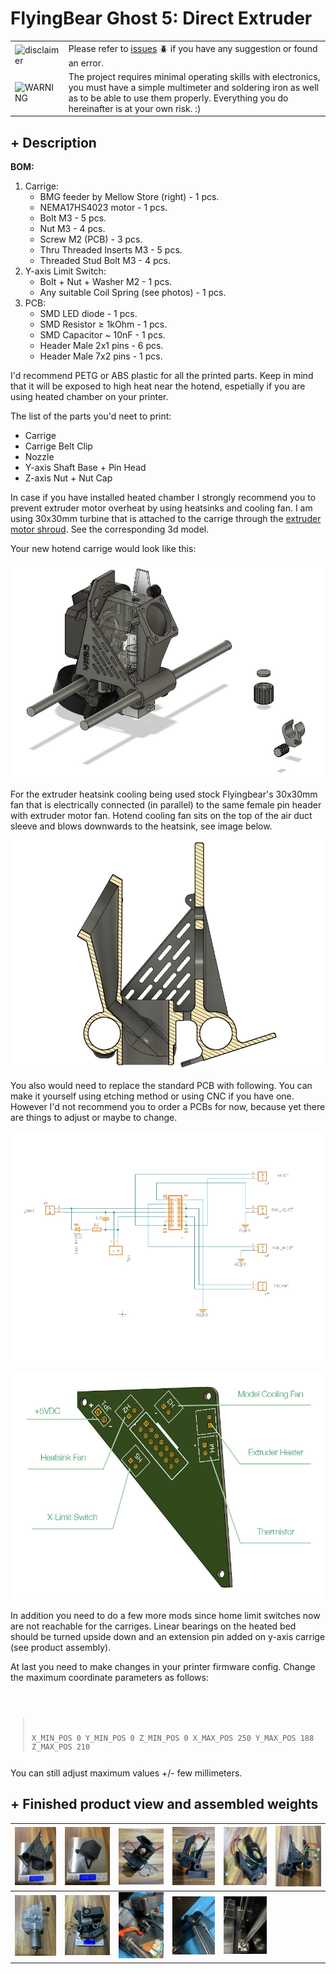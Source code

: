 # FlyingBear Ghost 5: Direct Extruder
|   |   |
| --- | --- |
| ![disclaimer](https://friconix.com/png/fi-cnsuxs-question-mark.png) | Please refer to [issues](https://github.com/way5/flyingbear-G5-full-direct-extruder/issues) :beetle: if you have any suggestion or found an error. |
| ![WARNING](https://friconix.com/png/fi-ensuxs-warning-solid.png) | The project requires minimal operating skills with electronics, you must have a simple multimeter and soldering iron as well as to be able to use them properly. Everything you do hereinafter is at your own risk. :) |


## **+ Description**

**BOM:**

1. Carrige:
   -  BMG feeder by Mellow Store (right) - 1 pcs.
   -  NEMA17HS4023 motor - 1 pcs.
   -  Bolt M3 - 5 pcs.
   -  Nut M3 - 4 pcs.
   -  Screw M2 (PCB) - 3 pcs.
   -  Thru Threaded Inserts M3 - 5 pcs.
   -  Threaded Stud Bolt M3 - 4 pcs.
2. Y-axis Limit Switch:
   -  Bolt + Nut + Washer M2 - 1 pcs.
   -  Any suitable Coil Spring (see photos) - 1 pcs.
3. PCB:
   -  SMD LED diode - 1 pcs.
   -  SMD Resistor ≥ 1kOhm - 1 pcs.
   -  SMD Capacitor ~ 10nF - 1 pcs.
   -  Header Male 2x1 pins - 6 pcs.
   -  Header Male 7x2 pins - 1 pcs.

I'd recommend PETG or ABS plastic for all the printed parts. Keep in mind that it will be exposed to high heat near the hotend, espetially if you are using heated chamber on your printer.

The list of the parts you'd neet to print:

- Carrige
- Carrige Belt Clip
- Nozzle
- Y-axis Shaft Base + Pin Head
- Z-axis Nut + Nut Cap

In case if you have installed heated chamber I strongly recommend you to prevent extruder motor overheat by using heatsinks and cooling fan. I am using 30x30mm turbine that is attached to the carrige through the [extruder motor shroud](./OBJ/EXTRUDER%20MOTOR%20SHROUD.obj). See the corresponding 3d model.

Your new hotend carrige would look like this:

![carrige](.IMG/C1.0.jpg)

For the extruder heatsink cooling being used stock Flyingbear's 30x30mm fan that is electrically connected (in parallel) to the same female pin header with extruder motor fan. Hotend cooling fan sits on the top of the air duct sleeve and blows downwards to the heatsink, see image below.

![carrige](.IMG/C1.1.jpg)

You also would need to replace the standard PCB with following. You can make it yourself using etching method or using CNC if you have one. However I'd not recommend you to order a PCBs for now, because yet there are things to adjust or maybe to change.

![carrige](.IMG/C3.1.jpg)

![carrige](.IMG/C4.jpg)

In addition you need to do a few more mods since home limit switches now are not reachable for the carriges. Linear bearings on the heated bed should be turned upside down and an extension pin added on y-axis carrige (see product assembly).

At last you need to make changes in your printer firmware config. Change the maximum coordinate parameters as follows:

<code><pre>
>X_MIN_POS 0
>Y_MIN_POS 0
>Z_MIN_POS 0
>X_MAX_POS 250
>Y_MAX_POS 188
>Z_MAX_POS 210
</pre></code>

You can still adjust maximum values +/- few millimeters.


## **+ Finished product view and assembled weights**

|![PIC1](.IMG/P1.jpeg)|![PIC2](.IMG/P2.jpeg)|![PIC3](.IMG/P3.jpeg)|![P4](.IMG/P4.jpeg)|![PIC5](.IMG/P5.jpeg)|![PIC6](.IMG/P6.jpeg)|
| --- | --- | --- | --- |---|---|
|![PIC7](.IMG/P7.jpeg)|![P8](.IMG/P8.jpeg)|![PIC9](.IMG/P9.jpeg)|![PIC10](.IMG/P10.jpeg)|![PIC11](.IMG/P11.jpeg)|&nbsp;|

